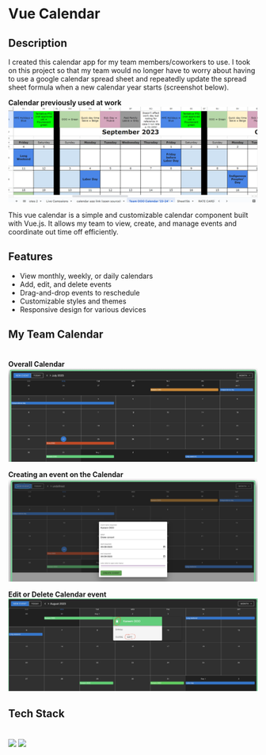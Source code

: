 # Vue Calendar

## Description

I created this calendar app for my team members/coworkers to use. I took on this project so that my team would no longer have to worry about having to use a google calendar spread sheet and repeatedly update the spread sheet formula when a new calendar year starts (screenshot below).

**Calendar previously used at work** ![](./Static/images/teamcal.PNG)

This vue calendar is a simple and customizable calendar component built with Vue.js. It allows my team to view, create, and manage events and coordinate out time off efficiently.

## Features

- View monthly, weekly, or daily calendars
- Add, edit, and delete events
- Drag-and-drop events to reschedule
- Customizable styles and themes
- Responsive design for various devices

## My Team Calendar

#

**Overall Calendar** ![Overview](./Static/images/calendar.png)

**Creating an event on the Calendar** ![Input Days OOO](./Static/images/createEvent.png)

**Edit or Delete Calendar event** ![Make edits or delete](./Static/images/editDelete.png)

## Tech Stack

#

<img src="https://encrypted-tbn0.gstatic.com/images?q=tbn:ANd9GcSVn7jH79C5Z0nBuRy2i53-JCBzXpN2dmzmQw&usqp=CAU" width="200"/>

<img src="https://www.pngegg.com/en/png-euwsd" width="200"/>
